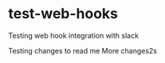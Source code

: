 # test-web-hooks
Testing web hook integration with slack

Testing changes to read me
More changes2s
